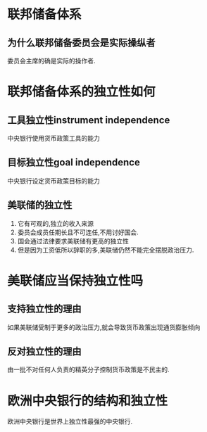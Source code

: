 
#  联邦储备体系

## 为什么联邦储备委员会是实际操纵者

委员会主席的确是实际的操作者.

# 联邦储备体系的独立性如何

## 工具独立性instrument independence

中央银行使用货币政策工具的能力

## 目标独立性goal independence

中央银行设定货币政策目标的能力

## 美联储的独立性

1. 它有可观的,独立的收入来源
2. 委员会成员任期长且不可连任,不用讨好国会.
3. 国会通过法律要求美联储有更高的独立性
4. 但是因为工资低所以辞职的多,美联储仍然不能完全摆脱政治压力.

# 美联储应当保持独立性吗

## 支持独立性的理由

如果美联储受制于更多的政治压力,就会导致货币政策出现通货膨胀倾向

## 反对独立性的理由

由一批不对任何人负责的精英分子控制货币政策是不民主的.

# 欧洲中央银行的结构和独立性

欧洲中央银行是世界上独立性最强的中央银行.